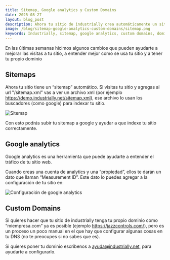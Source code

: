 ```yaml
---
title: Sitemap, Google analytics y Custom Domains
date: 2025-08-27
layout: blog_post
description: Ahora tu sitio de industrially crea automáticamente un sitemap, te da la posibilidad de usar google analytics y te permite usar tu propio dominio
image: /blog/sitemap-google-analytics-custom-domains/sitemap.png
keywords: Industrially, sitemap, google analytics, custom domains, dominio
---
```


En las últimas semanas hicimos algunos cambios que pueden ayudarte a mejorar las visitas a tu sitio, a entender mejor como se usa tu sitio y a tener tu propio dominio

## Sitemaps

Ahora tu sitio tiene un “sitemap” automático. Si visitas tu sitio y agregas al url "/sitemap.xml” vas a ver un archivo xml (por ejemplo <https://demo.industrially.net/sitemap.xml>), ese archivo lo usan los buscadores (como google) para indexar tu sitio.

![Sitemap](/blog/sitemap-google-analytics-custom-domains/sitemap.png)

Con esto podrás subir tu sitemap a google y ayudar a que indexe tu sitio correctamente.

## Google analytics

Google analytics es una herramienta que puede ayudarte a entender el tráfico de tu sitio web.

Cuando creas una cuenta de analytics y una “propiedad”, ellos te darán un dato que llaman “Measurement ID”. Este dato lo puedes agregar a la configuración de tu sitio en:

![Configuración de google analytics](/blog/sitemap-google-analytics-custom-domains/measurement-id-field.png)

## Custom Domains

Si quieres hacer que tu sitio de industrially tenga tu propio dominio como “miempresa.com” ya es posible (ejemplo <https://jazzcontrols.com/>), pero es un proceso un poco manual en el que hay que configurar algunas cosas en tu DNS (no te preocupes si no sabes que es).

Si quieres poner tu dominio escribenos a <ayuda@industrially.net>, para ayudarte a configurarlo.
